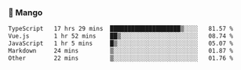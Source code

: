 ### 🥭 Mango

<!--START_SECTION:waka-->

```txt
TypeScript   17 hrs 29 mins  ████████████████████▒░░░░   81.57 %
Vue.js       1 hr 52 mins    ██▒░░░░░░░░░░░░░░░░░░░░░░   08.74 %
JavaScript   1 hr 5 mins     █▒░░░░░░░░░░░░░░░░░░░░░░░   05.07 %
Markdown     24 mins         ▒░░░░░░░░░░░░░░░░░░░░░░░░   01.87 %
Other        22 mins         ▒░░░░░░░░░░░░░░░░░░░░░░░░   01.76 %
```

<!--END_SECTION:waka-->
